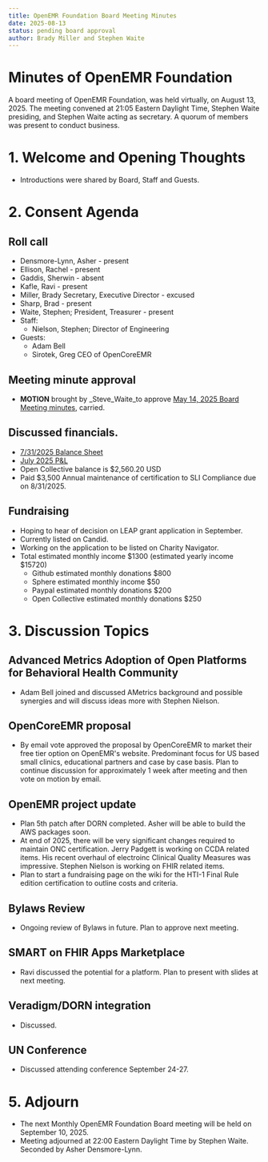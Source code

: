 ```yaml
---
title: OpenEMR Foundation Board Meeting Minutes
date: 2025-08-13
status: pending board approval
author: Brady Miller and Stephen Waite
---
```


# Minutes of OpenEMR Foundation

A board meeting of OpenEMR Foundation, was held virtually, on August 13, 2025. The meeting convened at 21:05 Eastern Daylight Time, Stephen Waite presiding, and Stephen Waite acting as secretary. A quorum of members was present to conduct business.

# 1. Welcome and Opening Thoughts
  - Introductions were shared by Board, Staff and Guests.

# 2. Consent Agenda
## Roll call
  - Densmore-Lynn, Asher - present
  - Ellison, Rachel - present
  - Gaddis, Sherwin - absent
  - Kafle, Ravi - present
  - Miller, Brady Secretary, Executive Director - excused
  - Sharp, Brad - present
  - Waite, Stephen; President, Treasurer - present
  - Staff:
    - Nielson, Stephen; Director of Engineering
  - Guests:
    - Adam Bell
    - Sirotek, Greg CEO of OpenCoreEMR

## Meeting minute approval
  - **MOTION** brought by _Steve_Waite_to approve [May 14, 2025 Board Meeting minutes](https://github.com/openemr/foundation-minutes/blob/master/2025-07-09-Board.md), carried.

## Discussed financials.
  - [7/31/2025 Balance Sheet](https://community.open-emr.org/uploads/short-url/5Mv65Fr7TNW69fyIFQlI1gi2R78.pdf)
  - [July 2025 P&L](https://community.open-emr.org/uploads/short-url/fdIoQvID0IvDOqe4empjZtUAJlq.pdf)
  - Open Collective balance is $2,560.20 USD
  - Paid $3,500 Annual maintenance of certification to SLI Compliance due on 8/31/2025.

## Fundraising
  - Hoping to hear of decision on LEAP grant application in September.
  - Currently listed on Candid.
  - Working on the application to be listed on Charity Navigator.
  - Total estimated monthly income $1300 (estimated yearly income $15720)
    - Github estimated monthly donations $800
    - Sphere estimated monthly income $50
    - Paypal estimated monthly donations $200
    - Open Collective estimated monthly donations $250

# 3. Discussion Topics

## Advanced Metrics Adoption of Open Platforms for Behavioral Health Community
  - Adam Bell joined and discussed AMetrics background and possible synergies and will discuss ideas more with Stephen Nielson.

## OpenCoreEMR proposal
  - By email vote approved the proposal by OpenCoreEMR to market their free tier option on OpenEMR's website. Predominant focus for US based small clinics, educational partners and case by case basis. Plan to continue discussion for approximately 1 week after meeting and then vote on motion by email.

## OpenEMR project update
  - Plan 5th patch after DORN completed. Asher will be able to build the AWS packages soon.
  - At end of 2025, there will be very significant changes required to maintain ONC certification. Jerry Padgett is working on CCDA related items. 
  His recent overhaul of electroinc Clinical Quality Measures was impressive. Stephen Nielson is working on FHIR related items.
  - Plan to start a fundraising page on the wiki for the HTI-1 Final Rule edition certification to outline costs and criteria.

## Bylaws Review
  - Ongoing review of Bylaws in future. Plan to approve next meeting.

## SMART on FHIR Apps Marketplace
  - Ravi discussed the potential for a platform. Plan to present with slides at next meeting.

## Veradigm/DORN integration
  - Discussed.

## UN Conference
  - Discussed attending conference September 24-27.

# 5. Adjourn
  - The next Monthly OpenEMR Foundation Board meeting will be held on September 10, 2025.
  - Meeting adjourned at 22:00 Eastern Daylight Time by Stephen Waite. Seconded by Asher Densmore-Lynn.
 
